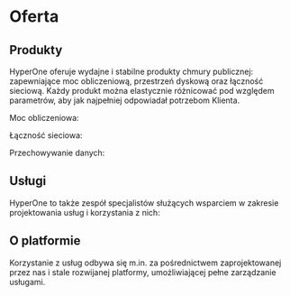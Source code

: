 # Oferta

## Produkty

HyperOne oferuje wydajne i stabilne produkty chmury publicznej: zapewniające moc obliczeniową, przestrzeń dyskową oraz łączność sieciową. Każdy produkt można elastycznie różnicować pod względem parametrów, aby jak najpełniej odpowiadał potrzebom Klienta.

Moc obliczeniowa:

<PageList path_re="/resource/compute/."/>

Łączność sieciowa:

<PageList path_re="/resource/networking/."/>

Przechowywanie danych:

<PageList path_re="/resource/storage/."/>

## Usługi

HyperOne to także zespół specjalistów służących wsparciem w zakresie projektowania usług i korzystania z nich:

<PageList path_re="/services/."/>

## O platformie

Korzystanie z usług odbywa się m.in. za pośrednictwem zaprojektowanej przez nas i stale rozwijanej platformy, umożliwiającej pełne zarządzanie usługami. 